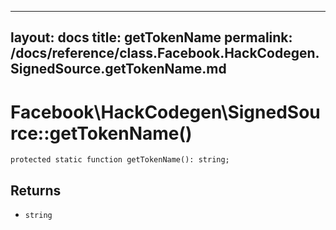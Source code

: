 
***

layout: docs
title: getTokenName
permalink: /docs/reference/class.Facebook.HackCodegen.SignedSource.getTokenName.md
---







# Facebook\\HackCodegen\\SignedSource::getTokenName()




``` Hack
protected static function getTokenName(): string;
```




## Returns




+ ` string `